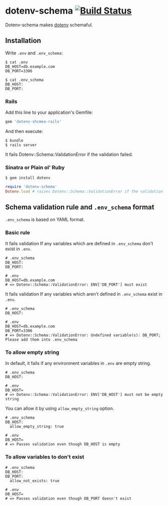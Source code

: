 # dotenv-schema [![Build Status](https://travis-ci.org/mirakui/dotenv-schema.png?branch=master)](https://travis-ci.org/mirakui/dotenv-schema)

Dotenv-schema makes [dotenv](https://github.com/bkeepers/dotenv) schemaful.

## Installation
Write `.env` and `.env_schema`:

```shell
$ cat .env
DB_HOST=db.example.com
DB_PORT=3306

$ cat .env_schema
DB_HOST:
DB_PORT:
```

### Rails
Add this line to your application's Gemfile:

```ruby
gem 'dotenv-shcmea-rails'
```

And then execute:
```
$ bundle
$ rails server
```
It fails Dotenv::Schema::ValidationError if the validation failed.

### Sinatra or Plain ol' Ruby
```
$ gem install dotenv
```

```ruby
require 'dotenv-schema'
Dotenv.load # raises Dotenv::Schema::ValidationError if the validation failed.
```

## Schema validation rule and `.env_schema` format
`.env_schema` is based on YAML format.

### Basic rule
It fails validation If any variables which are defined in `.env_schema` don't exist in `.env`.
```shell
# .env_schema
DB_HOST:
DB_PORT:

# .env
DB_HOST=db.example.com
# => Dotenv::Schema::ValidationError: ENV['DB_PORT'] must exist
```

It fails validation If any variables which aren't defined in `.env_schema` exist in `.env`.
```shell
# .env_schema
DB_HOST:

# .env
DB_HOST=db.example.com
DB_PORT=3306
# => Dotenv::Schema::ValidationError: Undefined variable(s): DB_PORT; Please add them into .env_schema
```

### To allow empty string
In default, it fails if any environment variables in `.env` are empty string.
```shell
# .env_schema
DB_HOST:

# .env
DB_HOST=
# => Dotenv::Schema::ValidationError: ENV['DB_HOST'] must not be empty string
```

You can allow it by using `allow_empty_string` option.

```shell
# .env_schema
DB_HOST:
  allow_empty_string: true

# .env
DB_HOST=
# => Passes validation even though DB_HOST is empty
```

### To allow variables to don't exist
```shell
# .env_schema
DB_HOST:
DB_PORT:
  allow_not_exists: true

# .env
DB_HOST=
# => Passes validation even though DB_PORT doesn't exist
```

